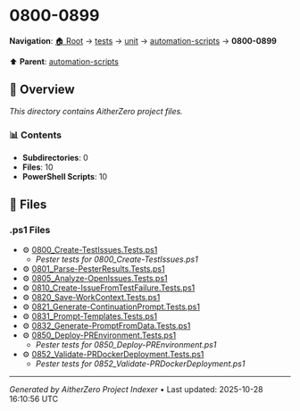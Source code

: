 # 0800-0899

**Navigation**: [🏠 Root](../../../../index.md) → [tests](../../../index.md) → [unit](../../index.md) → [automation-scripts](../index.md) → **0800-0899**

⬆️ **Parent**: [automation-scripts](../index.md)

## 📖 Overview

*This directory contains AitherZero project files.*

### 📊 Contents

- **Subdirectories**: 0
- **Files**: 10
- **PowerShell Scripts**: 10

## 📄 Files

### .ps1 Files

- ⚙️ [0800_Create-TestIssues.Tests.ps1](./0800_Create-TestIssues.Tests.ps1)
  - *Pester tests for 0800_Create-TestIssues.ps1*
- ⚙️ [0801_Parse-PesterResults.Tests.ps1](./0801_Parse-PesterResults.Tests.ps1)
- ⚙️ [0805_Analyze-OpenIssues.Tests.ps1](./0805_Analyze-OpenIssues.Tests.ps1)
- ⚙️ [0810_Create-IssueFromTestFailure.Tests.ps1](./0810_Create-IssueFromTestFailure.Tests.ps1)
- ⚙️ [0820_Save-WorkContext.Tests.ps1](./0820_Save-WorkContext.Tests.ps1)
- ⚙️ [0821_Generate-ContinuationPrompt.Tests.ps1](./0821_Generate-ContinuationPrompt.Tests.ps1)
- ⚙️ [0831_Prompt-Templates.Tests.ps1](./0831_Prompt-Templates.Tests.ps1)
- ⚙️ [0832_Generate-PromptFromData.Tests.ps1](./0832_Generate-PromptFromData.Tests.ps1)
- ⚙️ [0850_Deploy-PREnvironment.Tests.ps1](./0850_Deploy-PREnvironment.Tests.ps1)
  - *Pester tests for 0850_Deploy-PREnvironment.ps1*
- ⚙️ [0852_Validate-PRDockerDeployment.Tests.ps1](./0852_Validate-PRDockerDeployment.Tests.ps1)
  - *Pester tests for 0852_Validate-PRDockerDeployment.ps1*

---

*Generated by AitherZero Project Indexer* • Last updated: 2025-10-28 16:10:56 UTC

